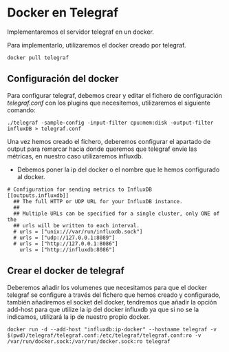 # Docker en Telegraf

Implementaremos el servidor telegraf en un docker.

Para implementarlo, utilizaremos el docker creado por telegraf.

```
docker pull telegraf
```

## Configuración del docker

Para configurar telegraf, debemos crear y editar el fichero de configuración *telegraf.conf* con los plugins que necesitemos, utilizaremos el siguiente comando:

```
./telegraf -sample-config -input-filter cpu:mem:disk -output-filter influxDB > telegraf.conf
```
Una vez hemos creado el fichero, deberemos configurar el apartado de output para remarcar hacia donde queremos
que telegraf envie las métricas, en nuestro caso utilizaremos influxdb. 

* Debemos poner la ip del docker o el nombre que le hemos configurado al docker.

```
# Configuration for sending metrics to InfluxDB
[[outputs.influxdb]]
  ## The full HTTP or UDP URL for your InfluxDB instance.
  ##
  ## Multiple URLs can be specified for a single cluster, only ONE of the
  ## urls will be written to each interval.
  # urls = ["unix:///var/run/influxdb.sock"]
  # urls = ["udp://127.0.0.1:8089"]
  # urls = ["http://127.0.0.1:8086"]
    urls = ["http://influxdb:8086"]

```

## Crear el docker de telegraf

Deberemos añadir los volumenes que necesitamos para que el docker telegraf se configure a través del fichero que hemos creado  y configurado, también añadiremos el socket del docker, tendremos que añadir la opción add-host para que utilize la ip del docker influxdb ya que si no se la indicamos, utilizará la ip de nuestro propio docker.

```
docker run -d --add-host "influxdb:ip-docker" --hostname telegraf -v $(pwd)/telegraf/telegraf.conf:/etc/telegraf/telegraf.conf:ro -v /var/run/docker.sock:/var/run/docker.sock:ro telegraf

```
